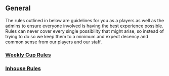 ## General
The rules outlined in below are guidelines for you as a players as well as the admins to ensure everyone involved is having the best experience possible. Rules can never cover every single possibility that might arise, so instead of trying to do so we keep them to a minimum and expect decency and common sense from our players and our staff.

### [Weekly Cup Rules](https://github.com/EUDotACup/Rules/blob/master/WeeklyCup.md)
### [Inhouse Rules](https://github.com/EUDotACup/Rules/blob/master/Inhouse.md)
